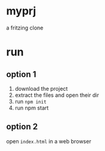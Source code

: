 # myprj
a fritzing clone
# run
## option 1
1. download the project
2. extract the files and open their dir
3. run `npm init`
4. run npm start
## option 2
open `index.html` in a web browser